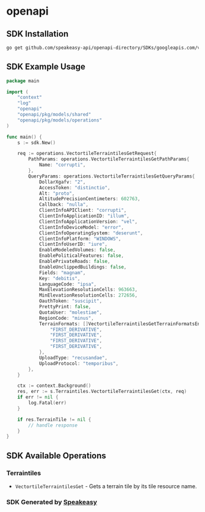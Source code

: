 # openapi

<!-- Start SDK Installation -->
## SDK Installation

```bash
go get github.com/speakeasy-api/openapi-directory/SDKs/googleapis.com/vectortile/v1/go
```
<!-- End SDK Installation -->

## SDK Example Usage
<!-- Start SDK Example Usage -->
```go
package main

import (
    "context"
    "log"
    "openapi"
    "openapi/pkg/models/shared"
    "openapi/pkg/models/operations"
)

func main() {
    s := sdk.New()

    req := operations.VectortileTerraintilesGetRequest{
        PathParams: operations.VectortileTerraintilesGetPathParams{
            Name: "corrupti",
        },
        QueryParams: operations.VectortileTerraintilesGetQueryParams{
            DollarXgafv: "2",
            AccessToken: "distinctio",
            Alt: "proto",
            AltitudePrecisionCentimeters: 602763,
            Callback: "nulla",
            ClientInfoAPIClient: "corrupti",
            ClientInfoApplicationID: "illum",
            ClientInfoApplicationVersion: "vel",
            ClientInfoDeviceModel: "error",
            ClientInfoOperatingSystem: "deserunt",
            ClientInfoPlatform: "WINDOWS",
            ClientInfoUserID: "iure",
            EnableModeledVolumes: false,
            EnablePoliticalFeatures: false,
            EnablePrivateRoads: false,
            EnableUnclippedBuildings: false,
            Fields: "magnam",
            Key: "debitis",
            LanguageCode: "ipsa",
            MaxElevationResolutionCells: 963663,
            MinElevationResolutionCells: 272656,
            OauthToken: "suscipit",
            PrettyPrint: false,
            QuotaUser: "molestiae",
            RegionCode: "minus",
            TerrainFormats: []VectortileTerraintilesGetTerrainFormatsEnum{
                "FIRST_DERIVATIVE",
                "FIRST_DERIVATIVE",
                "FIRST_DERIVATIVE",
                "FIRST_DERIVATIVE",
            },
            UploadType: "recusandae",
            UploadProtocol: "temporibus",
        },
    }

    ctx := context.Background()
    res, err := s.Terraintiles.VectortileTerraintilesGet(ctx, req)
    if err != nil {
        log.Fatal(err)
    }

    if res.TerrainTile != nil {
        // handle response
    }
}
```
<!-- End SDK Example Usage -->

<!-- Start SDK Available Operations -->
## SDK Available Operations


### Terraintiles

* `VectortileTerraintilesGet` - Gets a terrain tile by its tile resource name.
<!-- End SDK Available Operations -->

### SDK Generated by [Speakeasy](https://docs.speakeasyapi.dev/docs/using-speakeasy/client-sdks)
